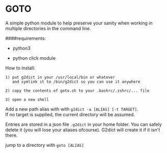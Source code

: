 GOTO
====

A simple python module to help preserve your sanity when working in multiple directories in the command line.

####requirements: 

- python3 

- python click module 





How to install:
```
1) put g2dict in your /usr/local/bin or whatever 
   and symlink it to /bin/g2dict so you can use it anywhere

2) copy the contents of goto.sh to your .bashrc/.zshrc/... file 

3) open a new shell 
```   


Add a new path alias with with `g2dict -a [ALIAS] [-t TARGET]`.  
If no target is supplied, the current directory will be
assumed. 

Entries are stored in a json file `.g2dict` in your home folder. You can safely delete it (you will lose your
aliases ofcourse). G2dict will create it if it isn't there.  

jump to a directory with `goto [ALIAS]`

